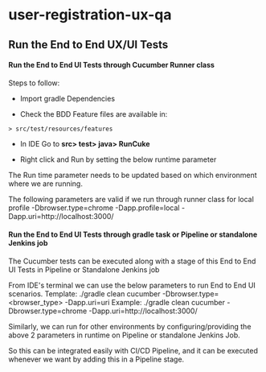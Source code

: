 # user-registration-ux-qa

## Run the End to End UX/UI Tests

#### Run the End to End UI Tests through Cucumber Runner class

Steps to follow:

- Import gradle Dependencies

- Check the BDD Feature files are available in:

```> src/test/resources/features```

- In IDE Go to **src> test> java> RunCuke**

- Right click and Run by setting the below runtime parameter

The Run time parameter needs to be updated based on which environment where we are running.

The following parameters are valid if we run through runner class for local profile
-Dbrowser.type=chrome -Dapp.profile=local -Dapp.uri=http://localhost:3000/


#### Run the End to End UI Tests through gradle task or Pipeline or standalone Jenkins job

The Cucumber tests can be executed along with a stage of this End to End UI Tests in Pipeline or Standalone Jenkins job

From IDE's terminal we can use the below parameters to run End to End UI scenarios.
Template: ./gradle clean cucumber -Dbrowser.type=<browser_type> -Dapp.uri=uri
Example: ./gradle clean cucumber -Dbrowser.type=chrome -Dapp.uri=http://localhost:3000/

Similarly, we can run for other environments by configuring/providing the above 2 parameters in runtime on Pipeline or standalone Jenkins Job.

So this can be integrated easily with CI/CD Pipeline, and it can be executed whenever we want by adding this in a Pipeline stage.
